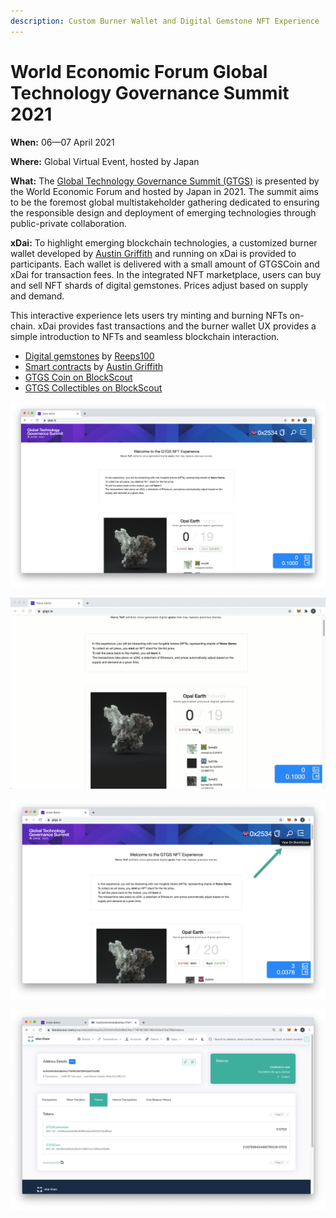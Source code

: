 ```yaml
---
description: Custom Burner Wallet and Digital Gemstone NFT Experience
---
```


# World Economic Forum Global Technology Governance Summit 2021

**When:** 06—07 April 2021

**Where:** Global Virtual Event, hosted by Japan

**What:** The [Global Technology Governance Summit (GTGS)](https://www.weforum.org/events/global-technology-governance-summit-2021) is presented by the World Economic Forum and hosted by Japan in 2021. The summit aims to be the foremost global multistakeholder gathering dedicated to ensuring the responsible design and deployment of emerging technologies through public-private collaboration.&#x20;

**xDai:** To highlight emerging blockchain technologies, a customized burner wallet developed by [Austin Griffith](https://twitter.com/austingriffith) and running on xDai is provided to participants. Each wallet is delivered with a small amount of GTGSCoin and xDai for transaction fees. In the integrated NFT marketplace, users can buy and sell NFT shards of digital gemstones. Prices adjust based on supply and demand.

This interactive experience lets users try minting and burning NFTs on-chain. xDai provides fast transactions and the burner wallet UX provides a simple introduction to NFTs and seamless blockchain interaction.

* [Digital gemstones](https://reeps100.com/project/voicegems) by [Reeps100 ](https://twitter.com/Reeps1)
* [Smart contracts](https://github.com/austintgriffith/scaffold-eth/blob/gtgs-voice-gems/packages/hardhat/contracts/GTGSCollectible.sol) by [Austin Griffith](https://twitter.com/austingriffith)
* [GTGS Coin on BlockScout](https://blockscout.com/xdai/mainnet/tokens/0x03F9C5DC80afE39a3313B867a3A7499eec62609B/token-transfers)
* [GTGS Collectibles on BlockScout](https://blockscout.com/xdai/mainnet/tokens/0x659EC4a168298c46985c0eBe29d253376A386AAf/token-transfers)

![Loaded Burner Wallet (.1 GTGS Coin)](<../../../.gitbook/assets/burner-1 (1).png>)

![Minting an NFT shard (sub 5 seconds)](../../../.gitbook/assets/shard-mint.gif)

![Click to view transactions and wallet interactions on BlockScout](<../../../.gitbook/assets/view on bs1.png>)

![GTGS Coin and Collectibles in BlockScout](<../../../.gitbook/assets/view on bs2.png>)





&#x20;&#x20;
